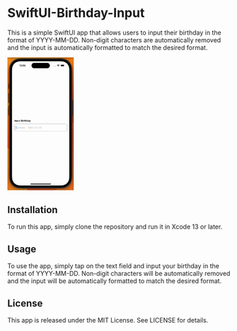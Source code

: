 # SwiftUI-Birthday-Input

This is a simple SwiftUI app that allows users to input their birthday in the format of YYYY-MM-DD. Non-digit characters are automatically removed and the input is automatically formatted to match the desired format.

<p align="left" width="100%">
    <img width="150" src="Resources/result.gif"> 
</p>

## Installation

To run this app, simply clone the repository and run it in Xcode 13 or later.

## Usage

To use the app, simply tap on the text field and input your birthday in the format of YYYY-MM-DD. Non-digit characters will be automatically removed and the input will be automatically formatted to match the desired format.

## License

This app is released under the MIT License. See LICENSE for details.